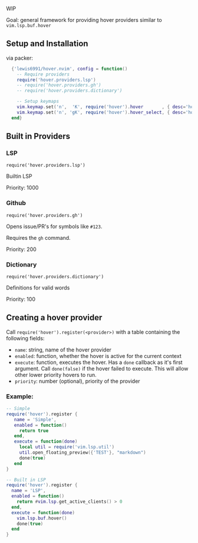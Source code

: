 
WIP

Goal: general framework for providing hover providers similar to `vim.lsp.buf.hover`

## Setup and Installation

via packer:

```lua
  {'lewis6991/hover.nvim', config = function()
    -- Require providers
    require('hover.providers.lsp')
    -- require('hover.providers.gh')
    -- require('hover.providers.dictionary')

    -- Setup keymaps
    vim.keymap.set('n',  'K', require('hover').hover       , { desc='hover.nvim'         })
    vim.keymap.set('n', 'gK', require('hover').hover_select, { desc='hover.nvim (select)' })
  end}
```

## Built in Providers

### LSP
`require('hover.providers.lsp')`

Builtin LSP

Priority: 1000

### Github
`require('hover.providers.gh')`

Opens issue/PR's for symbols like `#123`.

Requires the `gh` command.

Priority: 200

### Dictionary
`require('hover.providers.dictionary')`

Definitions for valid words

Priority: 100

## Creating a hover provider

Call `require('hover').register(<provider>)` with a table containing the following fields:

- `name`: string, name of the hover provider
- `enabled`: function, whether the hover is active for the current context
- `execute`: function, executes the hover. Has a `done` callback as it's first argument.
  Call `done(false)` if the hover failed to execute. This will allow other lower priority hovers to run.
- `priority`: number (optional), priority of the provider


### Example:

```lua
-- Simple
require('hover').register {
   name = 'Simple',
   enabled = function()
     return true
   end,
   execute = function(done)
     local util = require('vim.lsp.util')
     util.open_floating_preview({'TEST'}, "markdown")
     done(true)
   end
}

-- Built in LSP
require('hover').register {
  name = 'LSP',
  enabled = function()
    return #vim.lsp.get_active_clients() > 0
  end,
  execute = function(done)
    vim.lsp.buf.hover()
    done(true)
  end
}
```
